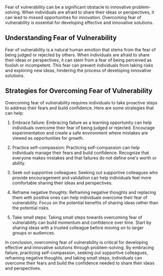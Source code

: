 
Fear of vulnerability can be a significant obstacle to innovative problem-solving. When individuals are afraid to share their ideas or perspectives, it can lead to missed opportunities for innovation. Overcoming fear of vulnerability is essential for developing effective and innovative solutions.

Understanding Fear of Vulnerability
-----------------------------------

Fear of vulnerability is a natural human emotion that stems from the fear of being judged or rejected by others. When individuals are afraid to share their ideas or perspectives, it can stem from a fear of being perceived as foolish or incompetent. This fear can prevent individuals from taking risks and exploring new ideas, hindering the process of developing innovative solutions.

Strategies for Overcoming Fear of Vulnerability
-----------------------------------------------

Overcoming fear of vulnerability requires individuals to take proactive steps to address their fears and build confidence. Here are some strategies that can help:

1. Embrace failure: Embracing failure as a learning opportunity can help individuals overcome their fear of being judged or rejected. Encourage experimentation and create a safe environment where mistakes are viewed as opportunities for growth.

2. Practice self-compassion: Practicing self-compassion can help individuals manage their fears and build confidence. Recognize that everyone makes mistakes and that failures do not define one's worth or ability.

3. Seek out supportive colleagues: Seeking out supportive colleagues who provide encouragement and validation can help individuals feel more comfortable sharing their ideas and perspectives.

4. Reframe negative thoughts: Reframing negative thoughts and replacing them with positive ones can help individuals overcome their fear of vulnerability. Focus on the potential benefits of sharing ideas rather than the potential risks.

5. Take small steps: Taking small steps towards overcoming fear of vulnerability can build momentum and confidence over time. Start by sharing ideas with a trusted colleague before moving on to larger groups or audiences.

In conclusion, overcoming fear of vulnerability is critical for developing effective and innovative solutions through problem-solving. By embracing failure, practicing self-compassion, seeking out supportive colleagues, reframing negative thoughts, and taking small steps, individuals can overcome their fears and build the confidence needed to share their ideas and perspectives.
